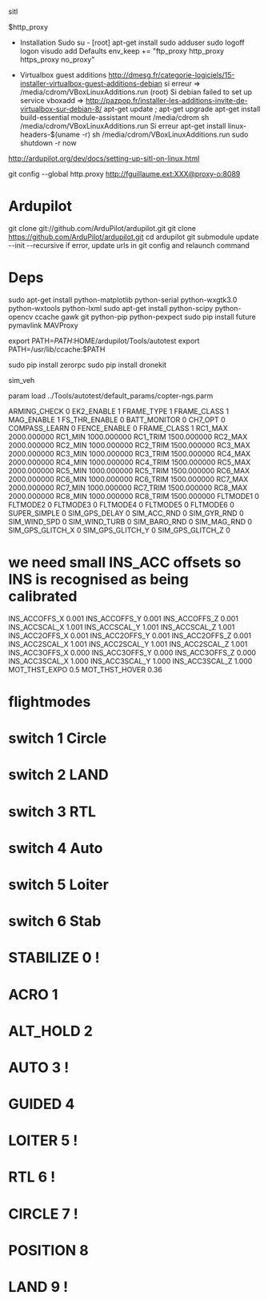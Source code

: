 sitl

$http_proxy

- Installation Sudo
su - [root]
apt-get install sudo
adduser <user> sudo
logoff
logon
visudo
add Defaults env_keep += "ftp_proxy http_proxy https_proxy no_proxy"

- Virtualbox guest additions
http://dmesg.fr/categorie-logiciels/15-installer-virtualbox-guest-additions-debian
si erreur => /media/cdrom/VBoxLinuxAdditions.run (root)
Si debian failed to set up service vboxadd
=> http://pazpop.fr/installer-les-additions-invite-de-virtualbox-sur-debian-8/
apt-get update ; apt-get upgrade
apt-get install build-essential module-assistant
mount /media/cdrom
sh /media/cdrom/VBoxLinuxAdditions.run
Si erreur
apt-get install linux-headers-$(uname -r)
sh /media/cdrom/VBoxLinuxAdditions.run
sudo shutdown -r now



http://ardupilot.org/dev/docs/setting-up-sitl-on-linux.html

git config --global http.proxy http://fguillaume.ext:XXX@proxy-o:8089

# Ardupilot
git clone git://github.com/ArduPilot/ardupilot.git
git clone https://github.com/ArduPilot/ardupilot.git
cd ardupilot
git submodule update --init --recursive
if error, update urls in git config and relaunch command




# Deps
sudo apt-get install python-matplotlib python-serial python-wxgtk3.0 python-wxtools python-lxml
sudo apt-get install python-scipy python-opencv ccache gawk git python-pip python-pexpect
sudo pip install future pymavlink MAVProxy


export PATH=$PATH:$HOME/ardupilot/Tools/autotest
export PATH=/usr/lib/ccache:$PATH








sudo pip install zerorpc
sudo pip install dronekit




sim_veh


param load ../Tools/autotest/default_params/copter-ngs.parm











ARMING_CHECK    0
EK2_ENABLE      1
FRAME_TYPE      1
FRAME_CLASS     1
MAG_ENABLE      1
FS_THR_ENABLE   0
BATT_MONITOR    0
CH7_OPT         0
COMPASS_LEARN   0
FENCE_ENABLE    0
FRAME_CLASS     1
RC1_MAX         2000.000000
RC1_MIN         1000.000000
RC1_TRIM        1500.000000
RC2_MAX         2000.000000
RC2_MIN         1000.000000
RC2_TRIM        1500.000000
RC3_MAX         2000.000000
RC3_MIN         1000.000000
RC3_TRIM        1500.000000
RC4_MAX         2000.000000
RC4_MIN         1000.000000
RC4_TRIM        1500.000000
RC5_MAX         2000.000000
RC5_MIN         1000.000000
RC5_TRIM        1500.000000
RC6_MAX         2000.000000
RC6_MIN         1000.000000
RC6_TRIM        1500.000000
RC7_MAX         2000.000000
RC7_MIN         1000.000000
RC7_TRIM        1500.000000
RC8_MAX         2000.000000
RC8_MIN         1000.000000
RC8_TRIM        1500.000000
FLTMODE1        0
FLTMODE2        0
FLTMODE3        0
FLTMODE4        0
FLTMODE5        0
FLTMODE6        0
SUPER_SIMPLE    0
SIM_GPS_DELAY   0
SIM_ACC_RND     0
SIM_GYR_RND     0
SIM_WIND_SPD    0
SIM_WIND_TURB   0
SIM_BARO_RND    0
SIM_MAG_RND     0
SIM_GPS_GLITCH_X    0
SIM_GPS_GLITCH_Y    0
SIM_GPS_GLITCH_Z    0
# we need small INS_ACC offsets so INS is recognised as being calibrated
INS_ACCOFFS_X   0.001
INS_ACCOFFS_Y   0.001
INS_ACCOFFS_Z   0.001
INS_ACCSCAL_X   1.001
INS_ACCSCAL_Y   1.001
INS_ACCSCAL_Z   1.001
INS_ACC2OFFS_X   0.001
INS_ACC2OFFS_Y   0.001
INS_ACC2OFFS_Z   0.001
INS_ACC2SCAL_X   1.001
INS_ACC2SCAL_Y   1.001
INS_ACC2SCAL_Z   1.001
INS_ACC3OFFS_X   0.000
INS_ACC3OFFS_Y   0.000
INS_ACC3OFFS_Z   0.000
INS_ACC3SCAL_X   1.000
INS_ACC3SCAL_Y   1.000
INS_ACC3SCAL_Z   1.000
MOT_THST_EXPO 0.5
MOT_THST_HOVER  0.36
# flightmodes
# switch 1 Circle
# switch 2 LAND
# switch 3 RTL
# switch 4 Auto
# switch 5 Loiter
# switch 6 Stab
# STABILIZE     0 !
# ACRO                  1
# ALT_HOLD              2
# AUTO                  3 !
# GUIDED                4
# LOITER                5 !
# RTL                   6 !
# CIRCLE                7 !
# POSITION              8
# LAND                  9 !


